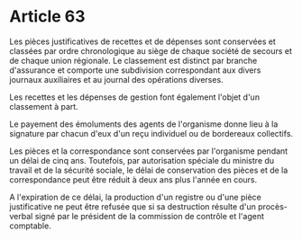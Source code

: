 # Article 63

Les pièces justificatives de recettes et de dépenses sont conservées et classées par ordre chronologique au siège de chaque société de secours et de chaque union régionale. Le classement est distinct par branche d'assurance et comporte une subdivision correspondant aux divers journaux auxiliaires et au journal des opérations diverses.

Les recettes et les dépenses de gestion font également l'objet d'un classement à part.

Le payement des émoluments des agents de l'organisme donne lieu à la signature par chacun d'eux d'un reçu individuel ou de bordereaux collectifs.

Les pièces et la correspondance sont conservées par l'organisme pendant un délai de cinq ans. Toutefois, par autorisation spéciale du ministre du travail et de la sécurité sociale, le délai de conservation des pièces et de la correspondance peut être réduit à deux ans plus l'année en cours.

A l'expiration de ce délai, la production d'un registre ou d'une pièce justificative ne peut être refusée que si sa destruction résulte d'un procès-verbal signé par le président de la commission de contrôle et l'agent comptable.
